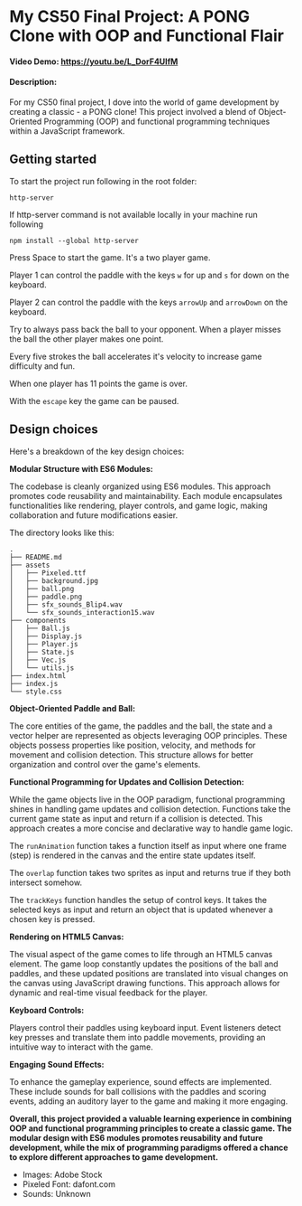 # My CS50 Final Project: A PONG Clone with OOP and Functional Flair

#### Video Demo: https://youtu.be/L_DorF4UlfM

#### Description:

For my CS50 final project, I dove into the world of game development by creating a classic - a PONG clone! This project involved a blend of Object-Oriented Programming (OOP) and functional programming techniques within a JavaScript framework.

## Getting started

To start the project run following in the root folder:

```
http-server
```

If http-server command is not available locally in your machine run following

```
npm install --global http-server
```

Press Space to start the game. It's a two player game.

Player 1 can control the paddle with the keys `w` for up and `s` for down on the keyboard.

Player 2 can control the paddle with the keys `arrowUp` and `arrowDown` on the keyboard.

Try to always pass back the ball to your opponent. When a player misses the ball the other player makes one point.

Every five strokes the ball accelerates it's velocity to increase game difficulty and fun.

When one player has 11 points the game is over.

With the `escape` key the game can be paused.

## Design choices

Here's a breakdown of the key design choices:

**Modular Structure with ES6 Modules:**

The codebase is cleanly organized using ES6 modules. This approach promotes code reusability and maintainability. Each module encapsulates functionalities like rendering, player controls, and game logic, making collaboration and future modifications easier.

The directory looks like this:

```
.
├── README.md
├── assets
│   ├── Pixeled.ttf
│   ├── background.jpg
│   ├── ball.png
│   ├── paddle.png
│   ├── sfx_sounds_Blip4.wav
│   └── sfx_sounds_interaction15.wav
├── components
│   ├── Ball.js
│   ├── Display.js
│   ├── Player.js
│   ├── State.js
│   ├── Vec.js
│   └── utils.js
├── index.html
├── index.js
└── style.css
```

**Object-Oriented Paddle and Ball:**

The core entities of the game, the paddles and the ball, the state and a vector helper are represented as objects leveraging OOP principles. These objects possess properties like position, velocity, and methods for movement and collision detection. This structure allows for better organization and control over the game's elements.

**Functional Programming for Updates and Collision Detection:**

While the game objects live in the OOP paradigm, functional programming shines in handling game updates and collision detection. Functions take the current game state as input and return if a collision is detected. This approach creates a more concise and declarative way to handle game logic.

The `runAnimation` function takes a function itself as input where one frame (step) is rendered in the canvas and the entire state updates itself.

The `overlap` function takes two sprites as input and returns true if they both intersect somehow.

The `trackKeys` function handles the setup of control keys. It takes the selected keys as input and return an object that is updated whenever a chosen key is pressed.

**Rendering on HTML5 Canvas:**

The visual aspect of the game comes to life through an HTML5 canvas element. The game loop constantly updates the positions of the ball and paddles, and these updated positions are translated into visual changes on the canvas using JavaScript drawing functions. This approach allows for dynamic and real-time visual feedback for the player.

**Keyboard Controls:**

Players control their paddles using keyboard input. Event listeners detect key presses and translate them into paddle movements, providing an intuitive way to interact with the game.

**Engaging Sound Effects:**

To enhance the gameplay experience, sound effects are implemented. These include sounds for ball collisions with the paddles and scoring events, adding an auditory layer to the game and making it more engaging.

**Overall, this project provided a valuable learning experience in combining OOP and functional programming principles to create a classic game. The modular design with ES6 modules promotes reusability and future development, while the mix of programming paradigms offered a chance to explore different approaches to game development.**

-   Images: Adobe Stock
-   Pixeled Font: dafont.com
-   Sounds: Unknown
